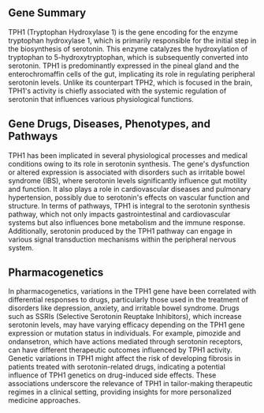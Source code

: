 ## Gene Summary
TPH1 (Tryptophan Hydroxylase 1) is the gene encoding for the enzyme tryptophan hydroxylase 1, which is primarily responsible for the initial step in the biosynthesis of serotonin. This enzyme catalyzes the hydroxylation of tryptophan to 5-hydroxytryptophan, which is subsequently converted into serotonin. TPH1 is predominantly expressed in the pineal gland and the enterochromaffin cells of the gut, implicating its role in regulating peripheral serotonin levels. Unlike its counterpart TPH2, which is focused in the brain, TPH1's activity is chiefly associated with the systemic regulation of serotonin that influences various physiological functions.

## Gene Drugs, Diseases, Phenotypes, and Pathways
TPH1 has been implicated in several physiological processes and medical conditions owing to its role in serotonin synthesis. The gene's dysfunction or altered expression is associated with disorders such as irritable bowel syndrome (IBS), where serotonin levels significantly influence gut motility and function. It also plays a role in cardiovascular diseases and pulmonary hypertension, possibly due to serotonin's effects on vascular function and structure. In terms of pathways, TPH1 is integral to the serotonin synthesis pathway, which not only impacts gastrointestinal and cardiovascular systems but also influences bone metabolism and the immune response. Additionally, serotonin produced by the TPH1 pathway can engage in various signal transduction mechanisms within the peripheral nervous system.

## Pharmacogenetics
In pharmacogenetics, variations in the TPH1 gene have been correlated with differential responses to drugs, particularly those used in the treatment of disorders like depression, anxiety, and irritable bowel syndrome. Drugs such as SSRIs (Selective Serotonin Reuptake Inhibitors), which increase serotonin levels, may have varying efficacy depending on the TPH1 gene expression or mutation status in individuals. For example, pimozide and ondansetron, which have actions mediated through serotonin receptors, can have different therapeutic outcomes influenced by TPH1 activity. Genetic variations in TPH1 might affect the risk of developing fibrosis in patients treated with serotonin-related drugs, indicating a potential influence of TPH1 genetics on drug-induced side effects. These associations underscore the relevance of TPH1 in tailor-making therapeutic regimes in a clinical setting, providing insights for more personalized medicine approaches.